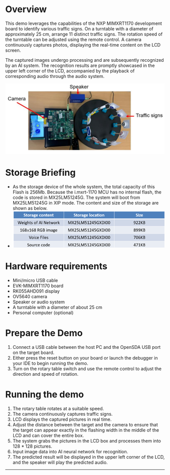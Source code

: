 Overview
========
This demo leverages the capabilities of the NXP MIMXRT1170 development board to identify various traffic signs. On a turntable with a diameter of approximately 25 cm, arrange 11 distinct traffic signs. The rotation speed of the turntable can be adjusted using the remote control. A camera continuously captures photos, displaying the real-time content on the LCD screen.

The captured images undergo processing and are subsequently recognized by an AI system. The recognition results are promptly showcased in the upper left corner of the LCD, accompanied by the playback of corresponding audio through the audio system.

![setup](./image/setup.PNG)

Storage Briefing
=====================

- As the storage device of the whole system, the total capacity of this Flash is 256Mb. Because the i.mxrt-1170 MCU has no internal flash, the code is stored in MX25LM51245G. The system will boot from MX25LM51245G in XIP mode. The content and size of the storage are shown as below.
- ![storage_content](./image/storage_content.png)

Hardware requirements
=====================

- Mini/micro USB cable
- EVK-MIMXRT1170 board
- RK055AHD091 display 
- OV5640 camera
- Speaker or audio system
- A turntable with a diameter of about 25 cm
- Personal computer (optional)

Prepare the Demo
================
1. Connect a USB cable between the host PC and the OpenSDA USB port on the target board. 
2. Either press the reset button on your board or launch the debugger in your IDE to begin running the demo.
3. Turn on the rotary table switch and use the remote control to adjust the direction and speed of rotation.

Running the demo
================
1. The rotary table rotates at a suitable speed.
2. The camera continuously captures traffic signs.
3. LCD displays the captured pictures in real time.
4. Adjust the distance between the target and the camera to ensure that the target can appear exactly in the flashing width in the middle of the LCD and can cover the entire box.
5. The system grabs the pictures in the LCD box and processes them into 128 * 128 pictures.
6. Input image data into AI neural network for recognition.
7. The predicted result will be displayed in the upper left corner of the LCD, and the speaker will play the predicted audio.


----------------------------------------